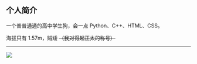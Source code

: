 个人简介
---------------
一个普普通通的高中学生狗，会一点 Python、C++、HTML、CSS。

海拔只有 1.57m，贼矮 ~~（我对得起正太的称号）~~

--------------------------------
<img src="https://github-readme-stats.vercel.app/api?username=CharlieYu4994&show_icons=true" />
